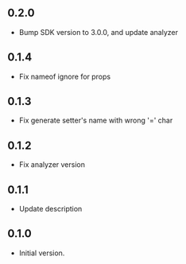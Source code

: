 ## 0.2.0

- Bump SDK version to 3.0.0, and update analyzer

## 0.1.4
- Fix nameof ignore for props

## 0.1.3
- Fix generate setter's name with wrong '=' char

## 0.1.2

- Fix analyzer version

## 0.1.1

- Update description

## 0.1.0

- Initial version.
